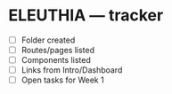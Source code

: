 # ELEUTHIA — tracker

- [ ] Folder created
- [ ] Routes/pages listed
- [ ] Components listed
- [ ] Links from Intro/Dashboard
- [ ] Open tasks for Week 1
